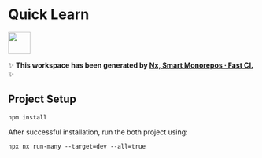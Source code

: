 # Quick Learn

<a alt="Nx logo" href="https://nx.dev" target="_blank" rel="noreferrer"><img src="https://raw.githubusercontent.com/nrwl/nx/master/images/nx-logo.png" width="45"></a>

✨ **This workspace has been generated by [Nx, Smart Monorepos · Fast CI.](https://nx.dev)** ✨

## Project Setup
```
npm install
```

After successful installation, run the both project using:
```
npx nx run-many --target=dev --all=true 
```
